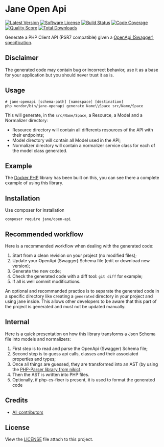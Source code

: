# Jane Open Api

[![Latest Version](https://img.shields.io/github/release/jolicode/jane-openapi.svg?style=flat-square)](https://github.com/jolicode/jane-openapi/releases)
[![Software License](https://img.shields.io/badge/license-MIT-brightgreen.svg?style=flat-square)](LICENSE)
[![Build Status](https://img.shields.io/travis/jolicode/jane-openapi.svg?style=flat-square)](https://travis-ci.org/jolicode/jane-openapi)
[![Code Coverage](https://img.shields.io/scrutinizer/coverage/g/jolicode/jane-openapi.svg?style=flat-square)](https://scrutinizer-ci.com/g/jolicode/jane-openapi)
[![Quality Score](https://img.shields.io/scrutinizer/g/jolicode/jane-openapi.svg?style=flat-square)](https://scrutinizer-ci.com/g/jolicode/jane-openapi)
[![Total Downloads](https://img.shields.io/packagist/dt/jane/open-api.svg?style=flat-square)](https://packagist.org/packages/jane/open-api)

Generate a PHP Client API (PSR7 compatible) given a [OpenApi (Swagger) specification](https://github.com/OAI/OpenAPI-Specification/blob/master/versions/2.0.md).

## Disclaimer

The generated code may contain bug or incorrect behavior, use it as a base for your application but you should never trust it as is.

## Usage

```
# jane-openapi [schema-path] [namespace] [destination]
php vendor/bin/jane-openapi generate Name\\Space src/Name/Space
```

This will generate, in the `src/Name/Space`, a Resource, a Model and a Normalizer directory:

 * Resource directory will contain all differents resources of the API with their endpoints;
 * Model directory will contain all Model used in the API;
 * Normalizer directory will contain a normalizer service class for each of the model class generated.

## Example

The [Docker PHP](https://github.com/stage1/docker-php) library has been built on this, you can see there a complete example of using this library.

## Installation

Use composer for installation

```
composer require jane/open-api
```

## Recommended workflow

Here is a recommended workflow when dealing with the generated code:

 1. Start from a clean revision on your project (no modified files);
 2. Update your OpenApi (Swagger) Schema file (edit or download new version);
 3. Generate the new code;
 4. Check the generated code with a diff tool: `git diff` for example;
 5. If all is well commit modifications.

An optional and recommanded practice is to separate the generated code in a specific directory
like creating a `generated` directory in your project and using jane inside. This allows other developers
to be aware that this part of the project is generated and must not be updated manually.

## Internal

Here is a quick presentation on how this library transforms a Json Schema file into models and normalizers:

 1. First step is to read and parse the OpenApi (Swagger) Schema file;
 2. Second step is to guess api calls, classes and their associated properties and types;
 3. Once all things are guessed, they are transformed into an AST (by using the [PHP-Parser library from nikic](https://github.com/nikic/PHP-Parser));
 4. Then the AST is written into PHP files.
 5. Optionally, if php-cs-fixer is present, it is used to format the generated code

## Credits

* [All contributors](https://github.com/jolicode/jane-openapi/graphs/contributors)

## License

View the [LICENSE](LICENSE) file attach to this project.
